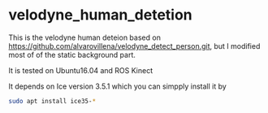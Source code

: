 # velodyne_human_detetion
This is the velodyne human deteion based on https://github.com/alvarovillena/velodyne_detect_person.git, but I modified most of of the static background part. 

It is tested on Ubuntu16.04 and ROS Kinect

It depends on Ice version 3.5.1 which you can simpply install it by 
```sh
sudo apt install ice35-*
```

